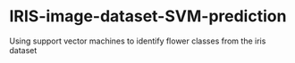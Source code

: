 # IRIS-image-dataset-SVM-prediction
Using support vector machines to identify flower classes from the iris dataset
